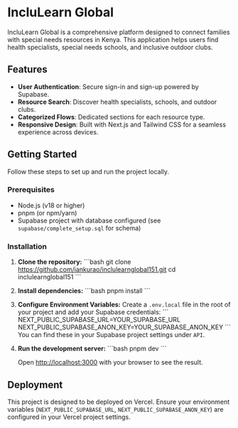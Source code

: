 # IncluLearn Global

IncluLearn Global is a comprehensive platform designed to connect families with special needs resources in Kenya. This application helps users find health specialists, special needs schools, and inclusive outdoor clubs.

## Features

-   **User Authentication**: Secure sign-in and sign-up powered by Supabase.
-   **Resource Search**: Discover health specialists, schools, and outdoor clubs.
-   **Categorized Flows**: Dedicated sections for each resource type.
-   **Responsive Design**: Built with Next.js and Tailwind CSS for a seamless experience across devices.

## Getting Started

Follow these steps to set up and run the project locally.

### Prerequisites

-   Node.js (v18 or higher)
-   pnpm (or npm/yarn)
-   Supabase project with database configured (see `supabase/complete_setup.sql` for schema)

### Installation

1.  **Clone the repository:**
    \`\`\`bash
    git clone https://github.com/iankurao/inclulearnglobal151.git
    cd inclulearnglobal151
    \`\`\`

2.  **Install dependencies:**
    \`\`\`bash
    pnpm install
    \`\`\`

3.  **Configure Environment Variables:**
    Create a `.env.local` file in the root of your project and add your Supabase credentials:
    \`\`\`
    NEXT_PUBLIC_SUPABASE_URL=YOUR_SUPABASE_URL
    NEXT_PUBLIC_SUPABASE_ANON_KEY=YOUR_SUPABASE_ANON_KEY
    \`\`\`
    You can find these in your Supabase project settings under `API`.

4.  **Run the development server:**
    \`\`\`bash
    pnpm dev
    \`\`\`

    Open [http://localhost:3000](http://localhost:3000) with your browser to see the result.

## Deployment

This project is designed to be deployed on Vercel. Ensure your environment variables (`NEXT_PUBLIC_SUPABASE_URL`, `NEXT_PUBLIC_SUPABASE_ANON_KEY`) are configured in your Vercel project settings.
